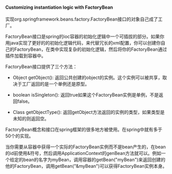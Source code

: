 #### Customizing instantiation logic with FactoryBean

实现org.springframework.beans.factory.FactoryBean接口的对象自己成了工厂。

FactoryBean接口是spring的ioc容器的初始化逻辑中一个可插拔的部分。如果你用java实现了更好的的初始化逻辑代码，来代替冗长的xml配置，你可以创建你自己的FactoryBean，在类中实现复杂的初始化逻辑，然后将你的FactoryBean通过插件加载到容器中。

FactoryBean接口提供了三个方法：

* Object getObject(): 返回公共创建的object的实例。这个实例可以被共享，取决于工厂返回的是一个单例还是原型。

* boolean isSingleton(): 返回true如果这个FactoryBean实例是单例，不是返回false。

* Class getObjectType(): 返回getObject方法返回的实例的类型，如果类型是未知的则返回空。

FactoryBean概念和接口在spring框架的很多地方被使用。在spring中就有多于50个的实现。

当你需要从容器中获得一个实际的FactoryBean实例而不是bean产生的，在bean的id前使用&符号，然后调用ApplicationContext的genBean方法就可以。例如一个给定的bean的名字为myBean，调用容器的getBean("myBean")来返回创建的他的FactoryBean，调用getBean("&myBean")可以获得FactoryBean实例本身。